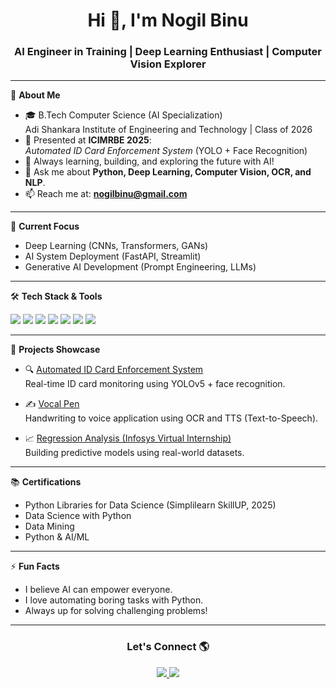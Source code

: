 <h1 align="center">Hi 👋, I'm Nogil Binu</h1>
<h3 align="center">AI Engineer in Training | Deep Learning Enthusiast | Computer Vision Explorer</h3>

---

🌟 **About Me**

- 🎓 B.Tech Computer Science (AI Specialization)  
  Adi Shankara Institute of Engineering and Technology | Class of 2026
- 🎤 Presented at **ICIMRBE 2025**:  
  *Automated ID Card Enforcement System* (YOLO + Face Recognition)
- 🚀 Always learning, building, and exploring the future with AI!
- 💬 Ask me about **Python, Deep Learning, Computer Vision, OCR, and NLP**.
- 📫 Reach me at: **nogilbinu@gmail.com**

---

🚀 **Current Focus**
- Deep Learning (CNNs, Transformers, GANs)
- AI System Deployment (FastAPI, Streamlit)
- Generative AI Development (Prompt Engineering, LLMs)

---

🛠️ **Tech Stack & Tools**

<p align="left">
  <img src="https://img.shields.io/badge/Python-3670A0?style=for-the-badge&logo=python&logoColor=white"/>
  <img src="https://img.shields.io/badge/TensorFlow-FF6F00?style=for-the-badge&logo=tensorflow&logoColor=white"/>
  <img src="https://img.shields.io/badge/PyTorch-EE4C2C?style=for-the-badge&logo=pytorch&logoColor=white"/>
  <img src="https://img.shields.io/badge/OpenCV-5C3EE8?style=for-the-badge&logo=opencv&logoColor=white"/>
  <img src="https://img.shields.io/badge/Streamlit-FF4B4B?style=for-the-badge&logo=streamlit&logoColor=white"/>
  <img src="https://img.shields.io/badge/GitHub-181717?style=for-the-badge&logo=github&logoColor=white"/>
  <img src="https://img.shields.io/badge/VS%20Code-0078D4?style=for-the-badge&logo=visual%20studio%20code&logoColor=white"/>
</p>

---

📂 **Projects Showcase**

- 🔍 [Automated ID Card Enforcement System](#)  
  Real-time ID card monitoring using YOLOv5 + face recognition.
  
- ✍️ [Vocal Pen](#)  
  Handwriting to voice application using OCR and TTS (Text-to-Speech).
  
- 📈 [Regression Analysis (Infosys Virtual Internship)](#)  
  Building predictive models using real-world datasets.

---

📚 **Certifications**

- Python Libraries for Data Science (Simplilearn SkillUP, 2025)
- Data Science with Python
- Data Mining
- Python & AI/ML

---

⚡ **Fun Facts**
- I believe AI can empower everyone.
- I love automating boring tasks with Python.
- Always up for solving challenging problems!

---

<h3 align="center">Let's Connect 🌎</h3>

<p align="center">
  <a href="mailto:nogilbinu@gmail.com">
    <img src="https://img.shields.io/badge/Email-D14836?style=for-the-badge&logo=gmail&logoColor=white"/>
  </a>
  <a href="www.linkedin.com/in/nogilbinu/" target="blank">
    <img src="https://img.shields.io/badge/LinkedIn-0A66C2?style=for-the-badge&logo=linkedin&logoColor=white"/>
  </a>
</p>
